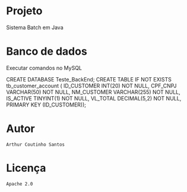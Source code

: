 # Projeto

  Sistema Batch em Java

# Banco de dados
  
  Executar comandos no MySQL
  
  CREATE DATABASE Teste_BackEnd;
  CREATE TABLE IF NOT EXISTS tb_customer_account (
            ID_CUSTOMER INT(20) NOT NULL,
            CPF_CNPJ VARCHAR(50) NOT NULL,
            NM_CUSTOMER VARCHAR(255) NOT NULL,
            IS_ACTIVE TINYINT(1) NOT NULL,
            VL_TOTAL DECIMAL(5,2) NOT NULL,
            PRIMARY KEY (ID_CUSTOMER));

# Autor

```
Arthur Coutinho Santos
```


# Licença

```
Apache 2.0
```
